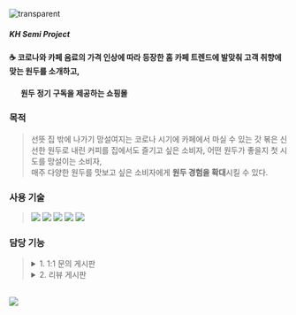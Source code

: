 ![transparent](https://capsule-render.vercel.app/api?type=transparent&fontColor=A97155&text=1DU1DU&height=60&fontSize=40&fontAlign=9&fontAlignY=60)
##### KH Semi Project
#### :coffee: 코로나와 카페 음료의 가격 인상에 따라 등장한 홈 카페 트렌드에 발맞춰 고객 취향에 맞는 원두를 소개하고,
#### &emsp;&nbsp;&nbsp;원두 정기 구독을 제공하는 쇼핑몰
### 목적
> 선뜻 집 밖에 나가기 망설여지는 코로나 시기에 카페에서 마실 수 있는 갓 볶은 신선한 원두로 내린 커피를 집에서도 즐기고 싶은 소비자, 어떤 원두가 좋을지 첫 시도를 망설이는 소비자,  
> 매주 다양한 원두를 맛보고 싶은 소비자에게 **원두 경험을 확대**시킬 수 있다.
### 사용 기술
> <img src="https://img.shields.io/badge/Servlet-blue?style=flat-square&logo=Servlet&logoColor=white"/>
> <img src="https://img.shields.io/badge/JSP-black?style=flat-square&logo=JSP&logoColor=white"/>
> <img src="https://img.shields.io/badge/MyBatis-black?style=flat-square&logo=MyBatis&logoColor=white"/>
> <img src="https://img.shields.io/badge/JavaScript-F7DF1E?style=flat-square&logo=JavaScript&logoColor=white"/>
> <img src="https://img.shields.io/badge/jQuery-0769AD?style=flat-square&logo=jQuery&logoColor=white"/>
### 담당 기능
> <details>
> <summary>1. 1:1 문의 게시판</summary>
> &emsp;&emsp;<b style="color:purple;">구현 기능</b> : 문의 등록, 문의 내역 조회, 문의 상세 조회, 문의 삭제
> </details>
> <details>
> <summary>2. 리뷰 게시판</summary>
> &emsp;&emsp;<b style="color:purple;">구현 기능</b> : 리뷰 등록, 리뷰 내역 조회, 리뷰 상세 조회, 리뷰 수정, 리뷰 삭제
> </details>
<br>
<img src="https://hits.seeyoufarm.com/api/count/incr/badge.svg?url=https%3A%2F%2Fgithub.com%2FYeonjeeSong%2F1DU1DU&count_bg=%23000000&title_bg=%23000000&icon=github.svg&icon_color=%23E7E7E7&title=GitHub&edge_flat=false)"/></a>
